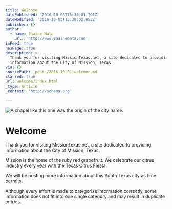 ```yaml
---
title: Welcome
datePublished: '2016-10-03T15:30:03.791Z'
dateModified: '2016-10-03T15:30:02.853Z'
publisher: {}
author:
  - name: Shaine Mata
    url: 'http://www.shainemata.com'
inFeed: true
hasPage: true
description: >-
  Thank you for visiting MissionTexas.net, a site dedicated to providing
  information about the City of Mission, Texas.
via: {}
sourcePath: _posts/2016-10-01-welcome.md
starred: true
url: welcome/index.html
_type: Article
_context: 'http://schema.org'

---
```

![A chapel like this one was the origin of the city name. ](https://the-grid-user-content.s3-us-west-2.amazonaws.com/57cd3327-97bd-417a-8a81-75756aaa7363.jpg)

# Welcome

Thank you for visiting MissionTexas.net, a site dedicated to providing information about the City of Mission, Texas.

Mission is the home of the ruby red grapefruit. We celebrate our citrus industry every year with the Texas Citrus Fiesta.

We will be posting more information about this South Texas city as time permits.

Although every effort is made to categorize information correctly, some information does not fit into one single category and may result in duplicate entries.